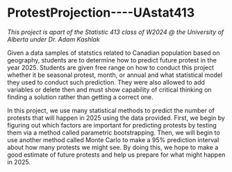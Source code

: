 # ProtestProjection----UAstat413

*This project is apart of the Statistic 413 class of W2024 @ the University of Alberta under Dr. Adam Kashlak*

Given a data samples of statstics related to Canadian population based on geography, students are to determine how to predict future protest in the year 2025. Students are given free range on how to conduct this project whether it be seasonal protest, month, or annual and 
 what statistical model they used to conduct such prediction. They were also allowed to add variables or delete then and must show capability of critical thinking on finding a solution rather than getting a correct one.

In this project, we use many statistical methods to predict the number of protests that will happen in 2025 using the data provided. First, we begin by figuring out which factors are important for predicting protests by testing them via a method called parametric bootstrapping. Then, we will begin to use another method called Monte Carlo to make a 95% prediction interval about how many protests we might see. By doing this, we hope to make a good estimate of future protests and help us prepare for what might happen in 2025.
